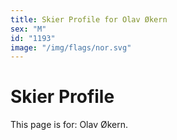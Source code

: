 ```yaml
---
title: Skier Profile for Olav Økern
sex: "M"
id: "1193"
image: "/img/flags/nor.svg" 
---
```


# Skier Profile

This page is for: Olav Økern.
    